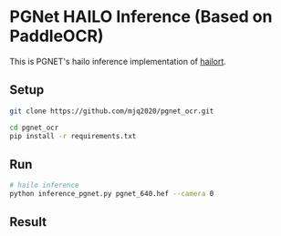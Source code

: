# PGNet HAILO Inference (Based on PaddleOCR)

This is PGNET's hailo inference implementation of [hailort](https://github.com/hailo-ai/hailort).

## Setup

```bash
git clone https://github.com/mjq2020/pgnet_ocr.git

cd pgnet_ocr
pip install -r requirements.txt
```

## Run

```bash
# hailo inference
python inference_pgnet.py pgnet_640.hef --camera 0
```

## Result

